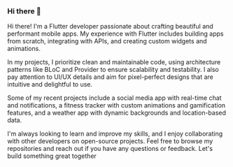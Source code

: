 ### Hi there 👋
Hi there! I'm a Flutter developer passionate about crafting beautiful and performant mobile apps. My experience with Flutter includes building apps from scratch, integrating with APIs, and creating custom widgets and animations.

In my projects, I prioritize clean and maintainable code, using architecture patterns like BLoC and Provider to ensure scalability and testability. I also pay attention to UI/UX details and aim for pixel-perfect designs that are intuitive and delightful to use.

Some of my recent projects include a social media app with real-time chat and notifications, a fitness tracker with custom animations and gamification features, and a weather app with dynamic backgrounds and location-based data.

I'm always looking to learn and improve my skills, and I enjoy collaborating with other developers on open-source projects. Feel free to browse my repositories and reach out if you have any questions or feedback. Let's build something great together
<!--
**manoloramon/manoloramon** is a ✨ _special_ ✨ repository because its `README.md` (this file) appears on your GitHub profile.

Here are some ideas to get you started:

- 🔭 I’m currently working on ...
- 🌱 I’m currently learning ...
- 👯 I’m looking to collaborate on ...
- 🤔 I’m looking for help with ...
- 💬 Ask me about ...
- 📫 How to reach me: ...
- 😄 Pronouns: ...
- ⚡ Fun fact: ...
-->
